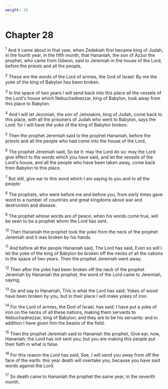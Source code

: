 ```yaml
---
weight: 28
---
```


# Chapter 28

<sup>1</sup> And it came about in that year, when Zedekiah first became king of Judah, in the fourth year, in the fifth month, that Hananiah, the son of Azzur the prophet, who came from Gibeon, said to Jeremiah in the house of the Lord, before the priests and all the people, 

<sup>2</sup> These are the words of the Lord of armies, the God of Israel: By me the yoke of the king of Babylon has been broken. 

<sup>3</sup> In the space of two years I will send back into this place all the vessels of the Lord's house which Nebuchadnezzar, king of Babylon, took away from this place to Babylon: 

<sup>4</sup> And I will let Jeconiah, the son of Jehoiakim, king of Judah, come back to this place, with all the prisoners of Judah who went to Babylon, says the Lord: for I will have the yoke of the king of Babylon broken. 

<sup>5</sup> Then the prophet Jeremiah said to the prophet Hananiah, before the priests and all the people who had come into the house of the Lord, 

<sup>6</sup> The prophet Jeremiah said, So be it: may the Lord do so: may the Lord give effect to the words which you have said, and let the vessels of the Lord's house, and all the people who have been taken away, come back from Babylon to this place. 

<sup>7</sup> But still, give ear to this word which I am saying to you and to all the people: 

<sup>8</sup> The prophets, who were before me and before you, from early times gave word to a number of countries and great kingdoms about war and destruction and disease. 

<sup>9</sup> The prophet whose words are of peace, when his words come true, will be seen to be a prophet whom the Lord has sent. 

<sup>10</sup> Then Hananiah the prophet took the yoke from the neck of the prophet Jeremiah and it was broken by his hands. 

<sup>11</sup> And before all the people Hananiah said, The Lord has said, Even so will I let the yoke of the king of Babylon be broken off the necks of all the nations in the space of two years. Then the prophet Jeremiah went away. 

<sup>12</sup> Then after the yoke had been broken off the neck of the prophet Jeremiah by Hananiah the prophet, the word of the Lord came to Jeremiah, saying, 

<sup>13</sup> Go and say to Hananiah, This is what the Lord has said: Yokes of wood have been broken by you, but in their place I will make yokes of iron. 

<sup>14</sup> For the Lord of armies, the God of Israel, has said: I have put a yoke of iron on the necks of all these nations, making them servants to Nebuchadnezzar, king of Babylon; and they are to be his servants: and in addition I have given him the beasts of the field. 

<sup>15</sup> Then the prophet Jeremiah said to Hananiah the prophet, Give ear, now, Hananiah; the Lord has not sent you; but you are making this people put their faith in what is false. 

<sup>16</sup> For this reason the Lord has said, See, I will send you away from off the face of the earth: this year death will overtake you, because you have said words against the Lord. 

<sup>17</sup> So death came to Hananiah the prophet the same year, in the seventh month. 


